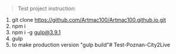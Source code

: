 >Test project instruction:

1. git clone https://github.com/Artmac100/Artmac100.github.io.git
2. npm i 
3. npm i -g gulp@3.9.1
4. gulp
5. to make production version "gulp build"# Test-Poznan-City2Live
